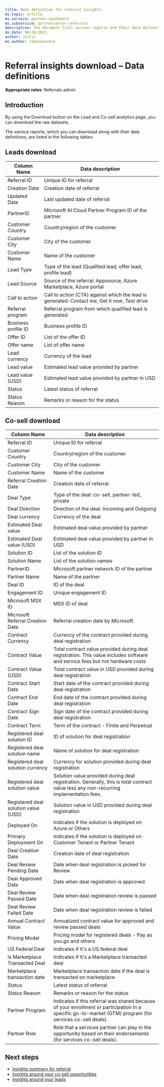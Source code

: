 ```yaml
---
title: Data definition for referral insights
ms.topic: article
ms.service: partner-dashboard
ms.subservice: partnercenter-referrals
description: The document lists various reports and their data definitions, which you can download from the referral insights pages.
ms.date: 08/28/2023
author: JulCsc
ms.author: rohankaushik
---
```


# Referral insights download – Data definitions

**Appropriate roles**: Referrals admin

## Introduction

By using the Download button on the Lead and Co-sell analytics page, you can download the raw datasets.

The various reports, which you can download along with their data definitions, are listed in the following tables:

## Leads download

| Column Name | Data description |
|----|----|
|Referral ID|Unique ID for referral|
|Creation Date| Creation date of referral |
|Updated Date | Last updated date of referral |
|PartnerID | Microsoft AI Cloud Partner Program ID of the partner |
|Customer Country | Country/region of the customer |
|Customer City | City of the customer |
|Customer Name | Name of the customer |
|Lead Type | Type of the lead (Qualified lead, offer lead, profile lead) |
|Lead Source | Source of the referral: Appsource, Azure Marketplace, Azure portal |
|Call to action | Call to action (CTA) against which the lead is generated: Contact me, Get it now, Test drive |
|Referral program | Referral program from which qualified lead is generated |
|Business profile ID | Business profile ID |
|Offer ID | List of the offer ID |
|Offer name | List of offer name |
|Lead currency | Currency of the lead |
|Lead value | Estimated lead value provided by partner |
|Lead value (USD) | Estimated lead value provided by partner in USD |
|Status   | Latest status of referral |
|Status Reason | Remarks or reason for the status |

## Co-sell download

| Column Name | Data description |
|    ----    |    ----    |
| Referral ID | Unique ID for referral |
| Customer Country | Country/region of the customer |
| Customer City | City of the customer |
| Customer Name | Name of the customer |
| Referral Creation Date | Creation date of referral |
| Deal Type   | Type of the deal: co-sell, partner-led, private |
| Deal Direction | Direction of the deal: Incoming and Outgoing |
| Deal currency | Currency of the deal |
| Estimated Deal value | Estimated deal value provided by partner |
| Estimated Deal value (USD) | Estimated deal value provided by partner in USD |
| Solution ID   | List of the solution ID |
| Solution Name | List of the solution names |
| PartnerID | Microsoft partner network ID of the partner |
| Partner Name | Name of the partner |
| Deal ID | ID of the deal |
| Engagement ID | Unique engagement ID |
| Microsoft MSX ID   | MSX ID of deal |
| Microsoft Referral Creation Date | Referral creation date by Microsoft |
| Contract Currency | Currency of the contract provided during deal registration |
| Contract Value | Total contract value provided during deal registration. This value includes software and service fees but not hardware costs |
| Contract Value (USD) | Total contract value in USD provided during deal registration |
| Contract Start Date | Start date of the contract provided during deal registration |
| Contract End Date | End date of the contract provided during deal registration |
| Contract Sign Date | Sign date of the contract provided during deal registration |
| Contract Term | Term of the contract - Finite and Perpetual |
| Registered deal solution ID | ID of solution for deal registration |
| Registered deal solution name | Name of solution for deal registration |
| Registered deal solution currency | Currency for solution provided during deal registration |
| Registered deal solution value | Solution value provided during deal registration. Generally, this is total contract value less any non-recurring implementation fees. |
| Registered deal solution value (USD) | Solution value in USD provided during deal registration |
| Deployed On | Indicates if the solution is deployed on Azure or Others |
| Primary Deployment On | Indicates if the solution is deployed on Customer Tenant or Partner Tenant |
| Deal Creation Date | Creation date of deal registration |
| Deal Review Pending Date   | Date when deal registration is picked for Review |
| Deal Approved Date    | Date when deal registration is approved |
| Deal Review Passed Date    | Date when deal registration review is passed |
| Deal Review Failed Date    | Date when deal registration review is failed |
| Annual Contract Value    | Annualized contract value for approved and review passed deals |
| Pricing Model    | Pricing model for registered deals - Pay as you go and others |
| US Federal Deal | Indicates if it's a US federal deal |
| Is Marketplace Transacted Deal | Indicates if it's a Marketplace transacted deal |
| Marketplace transaction date | Marketplace transaction date if the deal is transacted on marketplace|
| Status   | Latest status of referral |
| Status Reason | Remarks or reason for the status |
| Partner Program | Indicates if this referral was shared because of your enrollment or participation in a specific go-to-market (GTM) program (for services co-sell deals). |
| Partner Role | Role that a services partner can play in the opportunity based on their endorsements (for services co-sell deals). |

## Next steps

- [Insights summary for referral](referral-insights-summary.md)
- [Insights around your co-sell opportunities](referral-cosell-insights.md)
- [Insights around your leads](referral-leads-insights.md)
